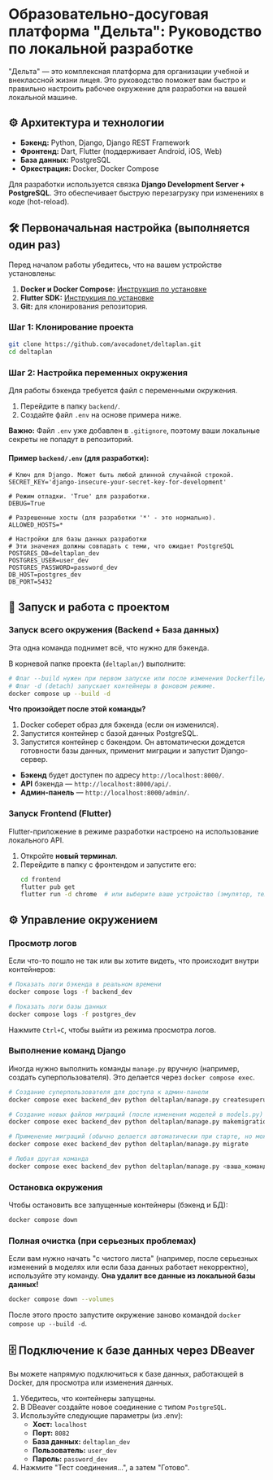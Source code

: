 # **Образовательно-досуговая платформа "Дельта": Руководство по локальной разработке**

"Дельта" — это комплексная платформа для организации учебной и внеклассной жизни лицея. Это руководство поможет вам быстро и правильно настроить рабочее окружение для разработки на вашей локальной машине.

## **⚙️ Архитектура и технологии**

*   **Бэкенд:** Python, Django, Django REST Framework
*   **Фронтенд:** Dart, Flutter (поддерживает Android, iOS, Web)
*   **База данных:** PostgreSQL
*   **Оркестрация:** Docker, Docker Compose

Для разработки используется связка **Django Development Server + PostgreSQL**. Это обеспечивает быструю перезагрузку при изменениях в коде (hot-reload).

## **🛠️ Первоначальная настройка (выполняется один раз)**

Перед началом работы убедитесь, что на вашем устройстве установлены:
1.  **Docker и Docker Compose:** [Инструкция по установке](https://docs.docker.com/get-docker/)
2.  **Flutter SDK:** [Инструкция по установке](https://flutter.dev/docs/get-started/install)
3.  **Git:** для клонирования репозитория.

### Шаг 1: Клонирование проекта

```bash
git clone https://github.com/avocadonet/deltaplan.git
cd deltaplan
```

### Шаг 2: Настройка переменных окружения

Для работы бэкенда требуется файл с переменными окружения.

1.  Перейдите в папку `backend/`.
2.  Создайте файл `.env` на основе примера ниже.

**Важно:** Файл `.env` уже добавлен в `.gitignore`, поэтому ваши локальные секреты не попадут в репозиторий.

#### **Пример `backend/.env` (для разработки):**

```dotenv
# Ключ для Django. Может быть любой длинной случайной строкой.
SECRET_KEY='django-insecure-your-secret-key-for-development'

# Режим отладки. 'True' для разработки.
DEBUG=True

# Разрешенные хосты (для разработки '*' - это нормально).
ALLOWED_HOSTS=*

# Настройки для базы данных разработки
# Эти значения должны совпадать с теми, что ожидает PostgreSQL
POSTGRES_DB=deltaplan_dev
POSTGRES_USER=user_dev
POSTGRES_PASSWORD=password_dev
DB_HOST=postgres_dev
DB_PORT=5432
```

## **🚀 Запуск и работа с проектом**

### Запуск всего окружения (Backend + База данных)

Эта одна команда поднимет всё, что нужно для бэкенда.

В корневой папке проекта (`deltaplan/`) выполните:
```bash
# Флаг --build нужен при первом запуске или после изменения Dockerfile/зависимостей.
# Флаг -d (detach) запускает контейнеры в фоновом режиме.
docker compose up --build -d
```
**Что произойдет после этой команды?**
1.  Docker соберет образ для бэкенда (если он изменился).
2.  Запустится контейнер с базой данных PostgreSQL.
3.  Запустится контейнер с бэкендом. Он автоматически дождется готовности базы данных, применит миграции и запустит Django-сервер.

*   **Бэкенд** будет доступен по адресу `http://localhost:8000/`.
*   **API** бэкенда — `http://localhost:8000/api/`.
*   **Админ-панель** — `http://localhost:8000/admin/`.

### Запуск Frontend (Flutter)

Flutter-приложение в режиме разработки настроено на использование локального API.

1.  Откройте **новый терминал**.
2.  Перейдите в папку с фронтендом и запустите его:
    ```bash
    cd frontend
    flutter pub get
    flutter run -d chrome  # или выберите ваше устройство (эмулятор, телефон и т.д.)
    ```

## **⚙️ Управление окружением**

### Просмотр логов

Если что-то пошло не так или вы хотите видеть, что происходит внутри контейнеров:
```bash
# Показать логи бэкенда в реальном времени
docker compose logs -f backend_dev

# Показать логи базы данных
docker compose logs -f postgres_dev
```
Нажмите `Ctrl+C`, чтобы выйти из режима просмотра логов.

### Выполнение команд Django

Иногда нужно выполнить команды `manage.py` вручную (например, создать суперпользователя). Это делается через `docker compose exec`.

```bash
# Создание суперпользователя для доступа к админ-панели
docker compose exec backend_dev python deltaplan/manage.py createsuperuser

# Создание новых файлов миграций (после изменения моделей в models.py)
docker compose exec backend_dev python deltaplan/manage.py makemigrations

# Применение миграций (обычно делается автоматически при старте, но можно и вручную)
docker compose exec backend_dev python deltaplan/manage.py migrate

# Любая другая команда
docker compose exec backend_dev python deltaplan/manage.py <ваша_команда>
```

### Остановка окружения

Чтобы остановить все запущенные контейнеры (бэкенд и БД):
```bash
docker compose down
```

### Полная очистка (при серьезных проблемах)

Если вам нужно начать "с чистого листа" (например, после серьезных изменений в моделях или если база данных работает некорректно), используйте эту команду. **Она удалит все данные из локальной базы данных!**

```bash
docker compose down --volumes
```
После этого просто запустите окружение заново командой `docker compose up --build -d`.

## **🗄️ Подключение к базе данных через DBeaver**

Вы можете напрямую подключиться к базе данных, работающей в Docker, для просмотра или изменения данных.

1.  Убедитесь, что контейнеры запущены.
2.  В DBeaver создайте новое соединение с типом `PostgreSQL`.
3.  Используйте следующие параметры (из .env):
    *   **Хост:** `localhost`
    *   **Порт:** `8082`
    *   **База данных:** `deltaplan_dev`
    *   **Пользователь:** `user_dev`
    *   **Пароль:** `password_dev`
4.  Нажмите "Тест соединения...", а затем "Готово".